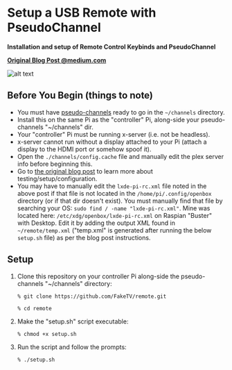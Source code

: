 # Setup a USB Remote with PseudoChannel
**Installation and setup of Remote Control Keybinds and PseudoChannel**

**[Original Blog Post @medium.com]((https://medium.com/@Fake.TV/configuring-a-usb-remote-control-for-faketv-functions-73e4caf60c20))**

![alt text](https://miro.medium.com/max/1000/1*KGvIKhjzLm_Z9-9ZtOzjnA.png)


## Before You Begin (things to note)

- You must have [pseudo-channels](https://github.com/FakeTV/pseudo-channel) ready to go in the `~/channels` directory. 
- Install this on the same Pi as the "controller" Pi, along-side your pseudo-channels "~/channels" dir.
- Your "controller" Pi must be running x-server (i.e. not be headless). 
- x-server cannot run without a display attached to your Pi (attach a display to the HDMI port or somehow spoof it).
- Open the `./channels/config.cache` file and manually edit the plex server info before beginning this. 
- Go to [the original blog post](https://medium.com/@Fake.TV/configuring-a-usb-remote-control-for-faketv-functions-73e4caf60c20) to learn more about testing/setup/configuration.
- You may have to manually edit the `lxde-pi-rc.xml` file noted in the above post if that file is not located in the `/home/pi/.config/openbox` directory (or if that dir doesn't exist). You must manually find that file by searching your OS: `sudo find / -name "lxde-pi-rc.xml"`. Mine was located here: `/etc/xdg/openbox/lxde-pi-rc.xml` on Raspian "Buster" with Desktop. Edit it by adding the output XML found in `~/remote/temp.xml` ("temp.xml" is generated after running the below `setup.sh` file) as per the blog post instructions.

## Setup

1) Clone this repository on your controller Pi along-side the pseudo-channels "~/channels" directory:

	`% git clone https://github.com/FakeTV/remote.git`

	`% cd remote`

2) Make the "setup.sh" script executable:

	`% chmod +x setup.sh`

3) Run the script and follow the prompts:

	`% ./setup.sh`
